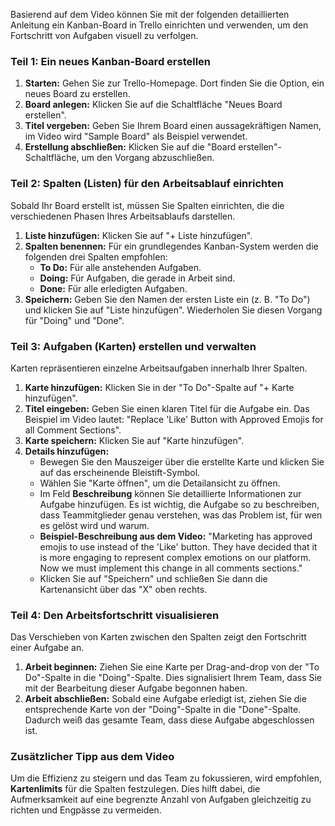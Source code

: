 Basierend auf dem Video können Sie mit der folgenden detaillierten Anleitung ein Kanban-Board in Trello einrichten und verwenden, um den Fortschritt von Aufgaben visuell zu verfolgen.

### **Teil 1: Ein neues Kanban-Board erstellen**

1.  **Starten:** Gehen Sie zur Trello-Homepage. Dort finden Sie die Option, ein neues Board zu erstellen.
2.  **Board anlegen:** Klicken Sie auf die Schaltfläche "Neues Board erstellen".
3.  **Titel vergeben:** Geben Sie Ihrem Board einen aussagekräftigen Namen, im Video wird "Sample Board" als Beispiel verwendet.
4.  **Erstellung abschließen:** Klicken Sie auf die "Board erstellen"-Schaltfläche, um den Vorgang abzuschließen.

### **Teil 2: Spalten (Listen) für den Arbeitsablauf einrichten**

Sobald Ihr Board erstellt ist, müssen Sie Spalten einrichten, die die verschiedenen Phasen Ihres Arbeitsablaufs darstellen.

1.  **Liste hinzufügen:** Klicken Sie auf "+ Liste hinzufügen".
2.  **Spalten benennen:** Für ein grundlegendes Kanban-System werden die folgenden drei Spalten empfohlen:
    *   **To Do:** Für alle anstehenden Aufgaben.
    *   **Doing:** Für Aufgaben, die gerade in Arbeit sind.
    *   **Done:** Für alle erledigten Aufgaben.
3.  **Speichern:** Geben Sie den Namen der ersten Liste ein (z. B. "To Do") und klicken Sie auf "Liste hinzufügen". Wiederholen Sie diesen Vorgang für "Doing" und "Done".

### **Teil 3: Aufgaben (Karten) erstellen und verwalten**

Karten repräsentieren einzelne Arbeitsaufgaben innerhalb Ihrer Spalten.

1.  **Karte hinzufügen:** Klicken Sie in der "To Do"-Spalte auf "+ Karte hinzufügen".
2.  **Titel eingeben:** Geben Sie einen klaren Titel für die Aufgabe ein. Das Beispiel im Video lautet: "Replace 'Like' Button with Approved Emojis for all Comment Sections".
3.  **Karte speichern:** Klicken Sie auf "Karte hinzufügen".
4.  **Details hinzufügen:**
    *   Bewegen Sie den Mauszeiger über die erstellte Karte und klicken Sie auf das erscheinende Bleistift-Symbol.
    *   Wählen Sie "Karte öffnen", um die Detailansicht zu öffnen.
    *   Im Feld **Beschreibung** können Sie detaillierte Informationen zur Aufgabe hinzufügen. Es ist wichtig, die Aufgabe so zu beschreiben, dass Teammitglieder genau verstehen, was das Problem ist, für wen es gelöst wird und warum.
    *   **Beispiel-Beschreibung aus dem Video:** "Marketing has approved emojis to use instead of the 'Like' button. They have decided that it is more engaging to represent complex emotions on our platform. Now we must implement this change in all comments sections."
    *   Klicken Sie auf "Speichern" und schließen Sie dann die Kartenansicht über das "X" oben rechts.

### **Teil 4: Den Arbeitsfortschritt visualisieren**

Das Verschieben von Karten zwischen den Spalten zeigt den Fortschritt einer Aufgabe an.

1.  **Arbeit beginnen:** Ziehen Sie eine Karte per Drag-and-drop von der "To Do"-Spalte in die "Doing"-Spalte. Dies signalisiert Ihrem Team, dass Sie mit der Bearbeitung dieser Aufgabe begonnen haben.
2.  **Arbeit abschließen:** Sobald eine Aufgabe erledigt ist, ziehen Sie die entsprechende Karte von der "Doing"-Spalte in die "Done"-Spalte. Dadurch weiß das gesamte Team, dass diese Aufgabe abgeschlossen ist.

### **Zusätzlicher Tipp aus dem Video**

Um die Effizienz zu steigern und das Team zu fokussieren, wird empfohlen, **Kartenlimits** für die Spalten festzulegen. Dies hilft dabei, die Aufmerksamkeit auf eine begrenzte Anzahl von Aufgaben gleichzeitig zu richten und Engpässe zu vermeiden.